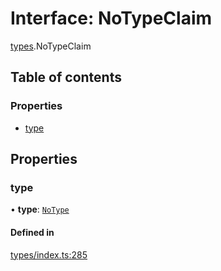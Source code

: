 # Interface: NoTypeClaim

[types](../wiki/types).NoTypeClaim

## Table of contents

### Properties

- [type](../wiki/types.NoTypeClaim#type)

## Properties

### type

• **type**: [`NoType`](../wiki/types.ClaimType#notype)

#### Defined in

[types/index.ts:285](https://github.com/PolymathNetwork/polymesh-sdk/blob/49113a20/src/types/index.ts#L285)
